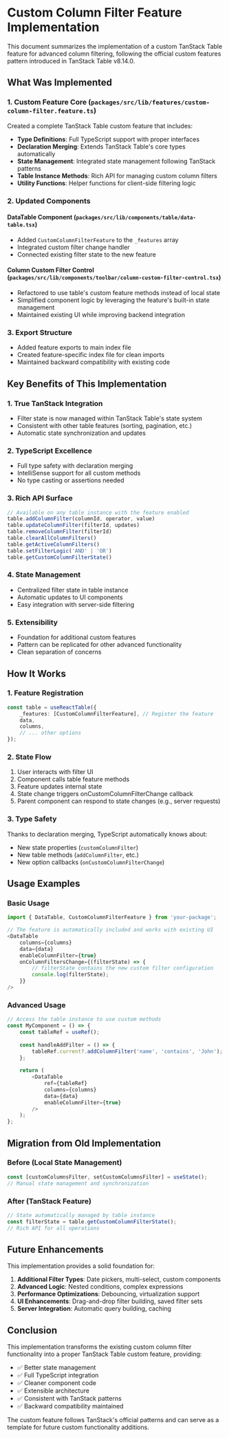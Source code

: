 # Custom Column Filter Feature Implementation

This document summarizes the implementation of a custom TanStack Table feature for advanced column filtering, following the official custom features pattern introduced in TanStack Table v8.14.0.

## What Was Implemented

### 1. Custom Feature Core (`packages/src/lib/features/custom-column-filter.feature.ts`)

Created a complete TanStack Table custom feature that includes:

- **Type Definitions**: Full TypeScript support with proper interfaces
- **Declaration Merging**: Extends TanStack Table's core types automatically
- **State Management**: Integrated state management following TanStack patterns
- **Table Instance Methods**: Rich API for managing custom column filters
- **Utility Functions**: Helper functions for client-side filtering logic

### 2. Updated Components

#### DataTable Component (`packages/src/lib/components/table/data-table.tsx`)
- Added `CustomColumnFilterFeature` to the `_features` array
- Integrated custom filter change handler
- Connected existing filter state to the new feature

#### Column Custom Filter Control (`packages/src/lib/components/toolbar/column-custom-filter-control.tsx`)
- Refactored to use table's custom feature methods instead of local state
- Simplified component logic by leveraging the feature's built-in state management
- Maintained existing UI while improving backend integration

### 3. Export Structure

- Added feature exports to main index file
- Created feature-specific index file for clean imports
- Maintained backward compatibility with existing code

## Key Benefits of This Implementation

### 1. **True TanStack Integration**
- Filter state is now managed within TanStack Table's state system
- Consistent with other table features (sorting, pagination, etc.)
- Automatic state synchronization and updates

### 2. **TypeScript Excellence**
- Full type safety with declaration merging
- IntelliSense support for all custom methods
- No type casting or assertions needed

### 3. **Rich API Surface**
```typescript
// Available on any table instance with the feature enabled
table.addColumnFilter(columnId, operator, value)
table.updateColumnFilter(filterId, updates)
table.removeColumnFilter(filterId)
table.clearAllColumnFilters()
table.getActiveColumnFilters()
table.setFilterLogic('AND' | 'OR')
table.getCustomColumnFilterState()
```

### 4. **State Management**
- Centralized filter state in table instance
- Automatic updates to UI components
- Easy integration with server-side filtering

### 5. **Extensibility**
- Foundation for additional custom features
- Pattern can be replicated for other advanced functionality
- Clean separation of concerns

## How It Works

### 1. **Feature Registration**
```typescript
const table = useReactTable({
    _features: [CustomColumnFilterFeature], // Register the feature
    data,
    columns,
    // ... other options
});
```

### 2. **State Flow**
1. User interacts with filter UI
2. Component calls table feature methods
3. Feature updates internal state
4. State change triggers onCustomColumnFilterChange callback
5. Parent component can respond to state changes (e.g., server requests)

### 3. **Type Safety**
Thanks to declaration merging, TypeScript automatically knows about:
- New state properties (`customColumnFilter`)
- New table methods (`addColumnFilter`, etc.)
- New option callbacks (`onCustomColumnFilterChange`)

## Usage Examples

### Basic Usage
```typescript
import { DataTable, CustomColumnFilterFeature } from 'your-package';

// The feature is automatically included and works with existing UI
<DataTable
    columns={columns}
    data={data}
    enableColumnFilter={true}
    onColumnFiltersChange={(filterState) => {
        // filterState contains the new custom filter configuration
        console.log(filterState);
    }}
/>
```

### Advanced Usage
```typescript
// Access the table instance to use custom methods
const MyComponent = () => {
    const tableRef = useRef();
    
    const handleAddFilter = () => {
        tableRef.current?.addColumnFilter('name', 'contains', 'John');
    };
    
    return (
        <DataTable
            ref={tableRef}
            columns={columns}
            data={data}
            enableColumnFilter={true}
        />
    );
};
```

## Migration from Old Implementation

### Before (Local State Management)
```typescript
const [customColumnsFilter, setCustomColumnsFilter] = useState();
// Manual state management and synchronization
```

### After (TanStack Feature)
```typescript
// State automatically managed by table instance
const filterState = table.getCustomColumnFilterState();
// Rich API for all operations
```

## Future Enhancements

This implementation provides a solid foundation for:

1. **Additional Filter Types**: Date pickers, multi-select, custom components
2. **Advanced Logic**: Nested conditions, complex expressions
3. **Performance Optimizations**: Debouncing, virtualization support
4. **UI Enhancements**: Drag-and-drop filter building, saved filter sets
5. **Server Integration**: Automatic query building, caching

## Conclusion

This implementation transforms the existing custom column filter functionality into a proper TanStack Table custom feature, providing:

- ✅ Better state management
- ✅ Full TypeScript integration
- ✅ Cleaner component code
- ✅ Extensible architecture
- ✅ Consistent with TanStack patterns
- ✅ Backward compatibility maintained

The custom feature follows TanStack's official patterns and can serve as a template for future custom functionality additions. 